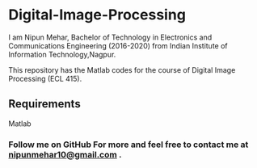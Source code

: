 # Digital-Image-Processing

I am Nipun Mehar, Bachelor of Technology in Electronics and Communications Engineering (2016-2020) from Indian Institute of Information Technology,Nagpur.

This repository has the Matlab codes for the course of Digital Image Processing (ECL 415).

## Requirements
Matlab

### Follow me on GitHub For more and feel free to contact me at nipunmehar10@gmail.com . 
